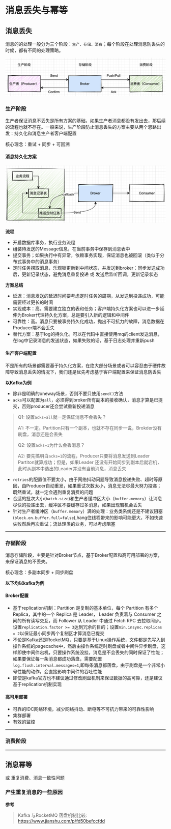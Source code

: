 # 消息丢失与幂等

## 消息丢失

消息的的处理一般分为三个阶段：`生产、存储、消费`；每个阶段在处理消息防丢失的时候，都有不同的处理策略。

![消息丢失_1](./imgs/消息丢失_1.png)

### 生产阶段

生产者保证消息不丢失是所有方案的基础，如果生产者消息都没有发出去，那后续的流程也就不存在。一般来说，生产阶段防止消息丢失的方案主要从两个思路出发：持久化和消息生产者客户端配置

核心理念：重试 + 同步 + 可回溯

#### 消息持久化方案

![消息丢失_2](./imgs/消息丢失_2.png)

**流程**

- 开启数据库事务，执行业务流程
- 组装待发送的Message信息，在当前事务中保存到消息表中
- 提交事务；如果执行中有异常，依赖事务实现，保证消息也被回滚（类似于分布式事务中的消息事务）
- 定时任务捞取消息，乐观锁更新到中间状态，并发送到broker：同步发送成功后，更新记录状态，避免消息重复投递 或 发送后监听回调，更新记录状态

**方案总结**
- 延迟：消息发送的延迟时间要考虑定时任务的周期，从发送到投递成功，可能需要经过更长的时间
- 实现成本：高。需要建立独立的表和任务；客户端持久化方案也可以进一步延伸为Broker代理持久化方案，总是要引入新的逻辑和中间件
- 可靠性：高。消息只要被事务持久化成功，抛出不可抗力的故障，消息数据在Producer端不会丢失
- 替代方案：基于log的持久化。可以在代码中直接使用mq的client发送消息，在log中记录消息的发送状态，如果失败的话，基于日志处理并重新push

#### 生产客户端配置

不是所有的场景都需要基于持久化方案，在绝大部分场景或者可以容忍由于硬件故障导致消息丢失的情况下，我们还是优先考虑基于客户端配置来保证消息防丢失

**以Kafka为例**

- 除非是明确的oneway场景，否则不要只使用`send()`方法
- `acks`可以配置为`all`，必须得到broker所有副本的接收确认，消息才算是已提交，否则producer还会尝试重新投递消息
> Q1: 设置`acks=all`就一定保证消息不会丢失？
>
> A1: 不一定。Partition只有一个副本，也就不存在同步一说，Brokder没有刷盘，消息还是会丢失
>
> Q2: 设置`acks=1`为什么会丢消息？
>
> A2: 要先搞明白`acks=1`的流程，Producer只要将消息发送到Leader Partiton就算成功；但是，如果Leader 还没有开始同步到副本后就宕机，此时从副本中选出的Leader并没有当前消息，消息丢失
- `retries`的配置值不要太小，由于网络抖动问题导致消息投递失败、超时等原因，由Producer自动重发，如果重试次数太小，消息无法尽最大努力投递；既然重试，就一定会遇到重复消费的问题
- 合适的批次大小(`batch.size`)和生产者缓冲区大小（`buffer.memory`）让消息尽快的投递出去，缓冲区不要缓存过多消息，如果出现宕机会丢失
- 针对生产者缓冲区（`buffer.memory`）满的处理：业务类系统还是不建议阻塞(`block.on.buffer.full=false`),hang住线程带来的影响可能更大，不如快速失败然后再次重试；流处理类的业务，可以考虑阻塞

----

### 存储阶段

消息存储阶段，主要是针对Broker节点，基于Broker配置和高可用部署的方案，来保证消息的不丢失。

核心理念：多副本同步 + 同步刷盘

**以下均以kafka为例**

#### Broker配置

- 基于replication机制：Partition 是复制的基本单位，每个 Partition 有多个 Replica，其中的一个 Replica 是 Leader， Leader 负责着与 Consumer 之间的所有读写交互，而 Follower 从 Leader 中通过 Fetch RPC 去拉取同步。设置`replication.factor >= 3`达到冗余的目的；设置`min.insync.replicas = 2`以保证最小同步两个复制区才算消息已提交
- 不论是Kafka还是RocketMQ，只要是基于Linux操作系统，文件都是先写入到操作系统的pagecache中，然后由操作系统定时刷盘或者中间件异步刷盘，这样即使中间件宕机，只要操作系统没挂，消息是不会丢失的同时保证了性能；如果要保证每一条消息都成功落盘，需要配置`log.flush.interval.messages=1`,即每条消息都落盘，由于刷盘是一个非常小号性能的动作，会直接影响中间件的吞吐性能
- 即使是kafka官方也不建议通过修改刷盘机制来保证数据的高可靠，还是建议基于replication机制实现

#### 高可用部署

- 可靠的IDC网络环境，减少网络抖动、断电等不可抗力带来的可靠性影响
- 集群部署
- 有效的监控

----

### 消费阶段

----

## 消息幂等

或 重复消费、消息一致性问题

### 产生重复消息的一些原因

**参考**
> Kafka 与RocketMQ 落盘机制比较: https://www.jianshu.com/p/fd50befccfdd